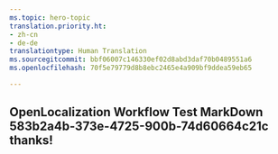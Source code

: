 ```yaml
---
ms.topic: hero-topic
translation.priority.ht:
- zh-cn
- de-de
translationtype: Human Translation
ms.sourcegitcommit: bbf06007c146330ef02d8abd3daf70b0489551a6
ms.openlocfilehash: 70f5e79779d8b8ebc2465e4a909bf9ddea59eb65

---
```

## OpenLocalization Workflow Test MarkDown 583b2a4b-373e-4725-900b-74d60664c21c thanks!



<!--HONumber=Aug16_HO1-->


